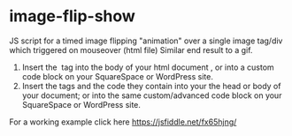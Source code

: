 # image-flip-show
JS script for a timed image flipping "animation" over a single image tag/div which triggered on mouseover (html file)
Similar end result to a gif.

1. Insert the <img> tag into the body of your html document , or into a custom code block on your SquareSpace or WordPress site.
2. Insert the <script></script> tags and the code they contain into your the head or body of your document; or into the same custom/advanced
code block on your SquareSpace or WordPress site.


For a working example click here
https://jsfiddle.net/fx65hjng/
